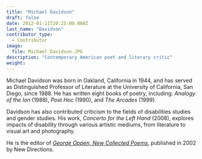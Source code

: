 ```yaml
---
title: "Michael Davidson"
draft: false
date: 2012-01-11T20:25:00.000Z
last_name: "Davidson"
contributor_type:
  - Contributor
image:
  file: Michael_Davidson.JPG
description: "Contemporary American poet and literary critic"
weight:
---
```


Michael Davidson was born in Oakland, California in 1944, and has served as Distinguished Professor of Literature at the University of California, San Diego, since 1988. He has written eight books of poetry, including: _Analogy of the Ion_ (1988), _Post Hoc_ (1990), and _The Arcades_ (1999).

Davidson has also contributed criticism to the fields of disabilities studies and gender studies. His work, _Concerto for the Left Hand_ (2008), explores impacts of disability through various artistic mediums, from literature to visual art and photography.

He is the editor of [_George Oppen, New Collected Poems_](http://ndbooks.com/book/new-collected-poems), published in 2002 by New Directions.

